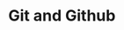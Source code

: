 <div id="title">

# Git and Github
</div>

<div id="body">

<include src="init/unit-inParent-asPanel.md" boilerplate />
<include src="commit/unit-inParent-asPanel.md" boilerplate />
<include src="ignore/unit-inParent-asPanel.md" boilerplate />
<include src="tag/unit-inParent-asPanel.md" boilerplate />
<include src="checkout/unit-inParent-asPanel.md" boilerplate />
<include src="stash/unit-inParent-asPanel.md" boilerplate />
<include src="clone/unit-inParent-asPanel.md" boilerplate />
<include src="pull/unit-inParent-asPanel.md" boilerplate />
<include src="push/unit-inParent-asPanel.md" boilerplate />
<include src="branch/unit-inParent-asPanel.md" boilerplate />
<include src="mergeConflicts/unit-inParent-asPanel.md" boilerplate />
<include src="createPRs/unit-inParent-asPanel.md" boilerplate />
<include src="managePRs/unit-inParent-asPanel.md" boilerplate />
<include src="forkingWorkflow/unit-inParent-asPanel.md" boilerplate />

</div>